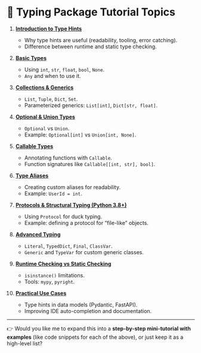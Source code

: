 # 📘 Typing Package Tutorial Topics

1. [**Introduction to Type Hints**](https://github.com/fromsantanu/LLM-Based-Agentic-Systems/blob/main/Typing/p01.md)

   * Why type hints are useful (readability, tooling, error catching).
   * Difference between runtime and static type checking.

2. [**Basic Types**](https://github.com/fromsantanu/LLM-Based-Agentic-Systems/blob/main/Typing/p02.md)

   * Using `int`, `str`, `float`, `bool`, `None`.
   * `Any` and when to use it.

3. [**Collections & Generics**](https://github.com/fromsantanu/LLM-Based-Agentic-Systems/blob/main/Typing/p03.md)

   * `List`, `Tuple`, `Dict`, `Set`.
   * Parameterized generics: `List[int]`, `Dict[str, float]`.

4. [**Optional & Union Types**](https://github.com/fromsantanu/LLM-Based-Agentic-Systems/blob/main/Typing/p04.md)

   * `Optional` vs `Union`.
   * Example: `Optional[int]` vs `Union[int, None]`.

5. [**Callable Types**](https://github.com/fromsantanu/LLM-Based-Agentic-Systems/blob/main/Typing/p05.md)

   * Annotating functions with `Callable`.
   * Function signatures like `Callable[[int, str], bool]`.

6. [**Type Aliases**](https://github.com/fromsantanu/LLM-Based-Agentic-Systems/blob/main/Typing/p06.md)

   * Creating custom aliases for readability.
   * Example: `UserId = int`.

7. [**Protocols & Structural Typing (Python 3.8+)**](https://github.com/fromsantanu/LLM-Based-Agentic-Systems/blob/main/Typing/p07.md)

   * Using `Protocol` for duck typing.
   * Example: defining a protocol for “file-like” objects.

8. [**Advanced Typing**](https://github.com/fromsantanu/LLM-Based-Agentic-Systems/blob/main/Typing/p08.md)

   * `Literal`, `TypedDict`, `Final`, `ClassVar`.
   * `Generic` and `TypeVar` for custom generic classes.

9. [**Runtime Checking vs Static Checking**](https://github.com/fromsantanu/LLM-Based-Agentic-Systems/blob/main/Typing/p09.md)

   * `isinstance()` limitations.
   * Tools: `mypy`, `pyright`.

10. [**Practical Use Cases**](https://github.com/fromsantanu/LLM-Based-Agentic-Systems/blob/main/Typing/p10.md)

    * Type hints in data models (Pydantic, FastAPI).
    * Improving IDE auto-completion and documentation.

---

👉 Would you like me to expand this into a **step-by-step mini-tutorial with examples** (like code snippets for each of the above), or just keep it as a high-level list?


